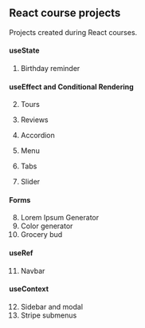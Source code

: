 ## React course projects

Projects created during React courses.

#### useState

1. Birthday reminder

#### useEffect and Conditional Rendering

2. Tours

3. Reviews

4. Accordion

5. Menu

6. Tabs

7. Slider

#### Forms

8. Lorem Ipsum Generator
9. Color generator
10. Grocery bud

#### useRef

11. Navbar

#### useContext

12. Sidebar and modal
13. Stripe submenus
